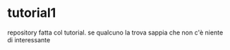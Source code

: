# tutorial1
repository fatta col tutorial. se qualcuno la trova sappia che non c'è niente di interessante
